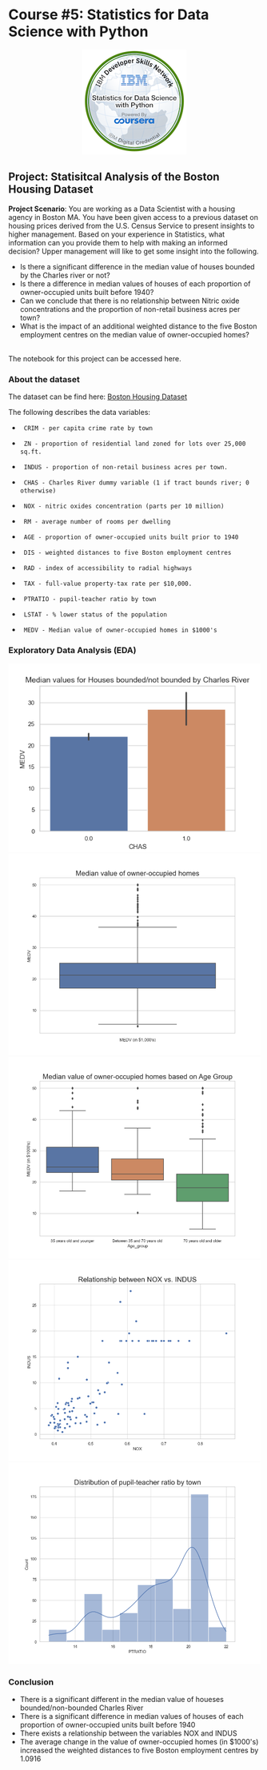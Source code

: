 # Course #5: Statistics for Data Science with Python

<p align = "center">
<img src = "statistics-for-data-science-with-python.png">
</p>

## Project: Statisitcal Analysis of the Boston Housing Dataset
**Project Scenario**: You are working as a Data Scientist with a housing agency in Boston MA. You have been given access to a previous dataset on housing prices derived from the U.S. Census Service to present insights to higher management. Based on your experience in Statistics, what information can you provide them to help with making an informed decision? Upper management will like to get some insight into the following.

- Is there a significant difference in the median value of houses bounded by the Charles river or not?
- Is there a difference in median values of houses of each proportion of owner-occupied units built before 1940?
- Can we conclude that there is no relationship between Nitric oxide concentrations and the proportion of non-retail business acres per town?
- What is the impact of an additional weighted distance to the five Boston employment centres on the median value of owner-occupied homes?
<br><br>

The notebook for this project can be accessed here.


### About the dataset

The dataset can be find here: [Boston Housing Dataset](https://cf-courses-data.s3.us.cloud-object-storage.appdomain.cloud/IBMDeveloperSkillsNetwork-ST0151EN-SkillsNetwork/labs/boston_housing.csv)

The following describes the data variables:

-      CRIM - per capita crime rate by town

-      ZN - proportion of residential land zoned for lots over 25,000 sq.ft.

-      INDUS - proportion of non-retail business acres per town.

-      CHAS - Charles River dummy variable (1 if tract bounds river; 0 otherwise)

-      NOX - nitric oxides concentration (parts per 10 million)

-      RM - average number of rooms per dwelling

-      AGE - proportion of owner-occupied units built prior to 1940

-      DIS - weighted distances to five Boston employment centres

-      RAD - index of accessibility to radial highways

-      TAX - full-value property-tax rate per $10,000.

-      PTRATIO - pupil-teacher ratio by town

-      LSTAT - % lower status of the population

-      MEDV - Median value of owner-occupied homes in $1000's

### Exploratory Data Analysis (EDA)

<img src = "MEDV barplot.png">
<img src = "MEDV boxplot.png">
<img src = "MEDV based on age_group.png">
<img src = "NOX vs INDUS.png">
<img src = "PTRATIO histogram.png">

### Conclusion
- There is a significant different in the median value of houeses bounded/non-bounded Charles River 
- There is a significant difference in median values of houses of each proportion of owner-occupied units built before 1940 
- There exists a relationship between the variables NOX and INDUS
- The average change in the value of owner-occupied homes (in $1000's) increased the weighted distances to five Boston employment centres by 1.0916








